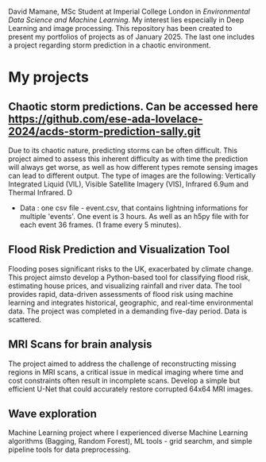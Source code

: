 David Mamane, MSc Student at Imperial College London in *Environmental Data Science and Machine Learning*. 
My interest lies especially in Deep Learning and image processing.
This repository has been created to present my portfolios of projects as of January 2025. The last one includes a project regarding storm prediction in a chaotic environment.

# My projects

## Chaotic storm predictions. Can be accessed here https://github.com/ese-ada-lovelace-2024/acds-storm-prediction-sally.git

Due to its chaotic nature, predicting storms can be often difficult. This project aimed to assess this inherent difficulty as with time the prediction will always get worse, as well as how different types remote sensing images can lead to different output. The type of images are the following: Vertically Integrated Liquid (VIL), Visible Satellite Imagery (VIS), Infrared 6.9um and Thermal Infrared. D
- Data : one csv file - event.csv, that contains lightning informations for multiple 'events'. One event is 3 hours. As well as an h5py file with for each event 36 frames. (1 frame every 5 minutes). 
  
## Flood Risk Prediction and Visualization Tool

Flooding poses significant risks to the UK, exacerbated by climate change. This project aimsto develop a Python-based tool for classifying flood risk, estimating house prices, and
visualizing rainfall and river data. The tool provides rapid, data-driven assessments of flood
risk using machine learning and integrates historical, geographic, and real-time
environmental data. The project was completed in a demanding five-day period. Data is scattered.

## MRI Scans for brain analysis

The project aimed to address the challenge of reconstructing missing regions in MRI scans, a critical issue in medical imaging where time and cost constraints often result in incomplete scans. Develop a simple but efficient U-Net that could accurately restore corrupted 64x64 MRI images. 

## Wave exploration

Machine Learning project where I experienced diverse Machine Learning algorithms (Bagging, Random Forest), ML tools - grid searchm, and simple pipeline tools for data preprocessing. 
